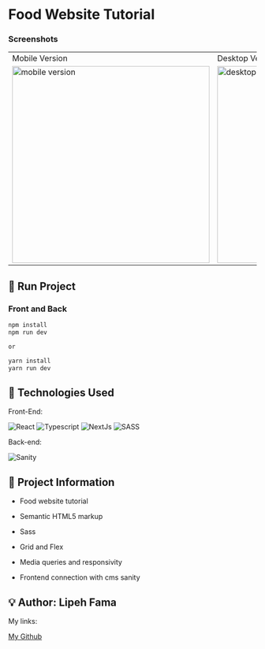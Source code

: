 #  Food Website Tutorial


### Screenshots

<table>
  <tr>
    <td>Mobile Version</td>
    <td>Desktop Version</td>
  </tr>
  <tr valign="top">
    <td> <img src="https://user-images.githubusercontent.com/91050670/229861805-83da1c6e-045f-42b0-a3e3-eebab6881eb2.png" alt="mobile version" widht=450 height=400  /></td>
    <td><img src="https://user-images.githubusercontent.com/91050670/229860513-578d6718-1381-4e9f-a2a0-24d78acf14ae.png" alt="desktop version" width=800 height=400 /></td>
  </tr>
</table>


## :rocket: Run Project

### Front and Back

```bash
npm install
npm run dev

or

yarn install
yarn run dev
```

## :wrench: Technologies Used
Front-End:

![React](https://img.shields.io/badge/react-%2320232a.svg?style=for-the-badge&logo=react&logoColor=%2361DAFB)
![Typescript](https://img.shields.io/badge/TypeScript-007ACC?style=for-the-badge&logo=typescript&logoColor=white)
![NextJs](https://img.shields.io/badge/next.js-000000?style=for-the-badge&logo=nextdotjs&logoColor=white)
![SASS](https://img.shields.io/badge/Sass-CC6699?style=for-the-badge&logo=sass&logoColor=white)

Back-end:

![Sanity](https://img.shields.io/badge/Sanity-f03f2e?style=for-the-badge&logo=sahibinden&logoColor=white)

## :book: Project Information
- Food website tutorial

- Semantic HTML5 markup

- Sass

- Grid and Flex

- Media queries and responsivity

- Frontend connection with cms sanity

## :bulb: Author: Lipeh Fama
   My links:
   <p><a href="https://github.com/FelipeFama">My Github</a></p>
   

